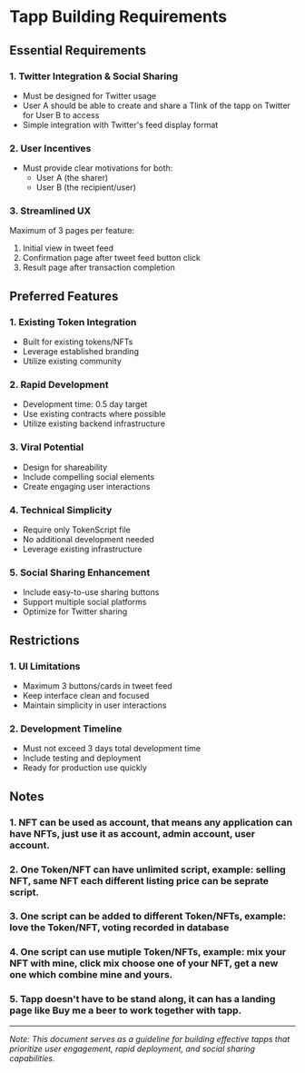 # Tapp Building Requirements

## Essential Requirements

### 1. Twitter Integration & Social Sharing
- Must be designed for Twitter usage
- User A should be able to create and share a Tlink of the tapp on Twitter for User B to access
- Simple integration with Twitter's feed display format

### 2. User Incentives
- Must provide clear motivations for both:
  - User A (the sharer)
  - User B (the recipient/user)

### 3. Streamlined UX
Maximum of 3 pages per feature:
1. Initial view in tweet feed
2. Confirmation page after tweet feed button click
3. Result page after transaction completion

## Preferred Features

### 1. Existing Token Integration
- Built for existing tokens/NFTs
- Leverage established branding
- Utilize existing community

### 2. Rapid Development
- Development time: 0.5 day target
- Use existing contracts where possible
- Utilize existing backend infrastructure

### 3. Viral Potential
- Design for shareability
- Include compelling social elements
- Create engaging user interactions

### 4. Technical Simplicity
- Require only TokenScript file
- No additional development needed
- Leverage existing infrastructure

### 5. Social Sharing Enhancement
- Include easy-to-use sharing buttons
- Support multiple social platforms
- Optimize for Twitter sharing

## Restrictions

### 1. UI Limitations
- Maximum 3 buttons/cards in tweet feed
- Keep interface clean and focused
- Maintain simplicity in user interactions

### 2. Development Timeline
- Must not exceed 3 days total development time
- Include testing and deployment
- Ready for production use quickly

## Notes
### 1. NFT can be used as account, that means any application can have NFTs, just use it as account, admin account, user account.
### 2. One Token/NFT can have unlimited script, example: selling NFT, same NFT each different listing price can be seprate script.
### 3. One script can be added to different Token/NFTs, example: love the Token/NFT, voting recorded in database
### 4. One script can use mutiple Token/NFTs, example: mix your NFT with mine, click mix choose one of your NFT, get a new one which combine mine and yours.
### 5. Tapp doesn't have to be stand along, it can has a landing page like Buy me a beer to work together with tapp.



---

*Note: This document serves as a guideline for building effective tapps that prioritize user engagement, rapid deployment, and social sharing capabilities.*
